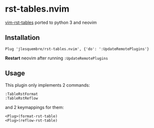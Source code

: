 # rst-tables.nvim

[vim-rst-tables](nvie/vim-rst-tables) ported to python 3 and neovim


## Installation

```vim
Plug 'jlesquembre/rst-tables.nvim', {'do': ':UpdateRemotePlugins'}
```

**Restart** neovim after running `:UpdateRemotePlugins`


## Usage

This plugin only implements 2 commands:

```
:TableRstFormat
:TableRstReflow
```

and 2 keymappings for them:

```
<Plug>(format-rst-table)
<Plug>(reflow-rst-table)
```
